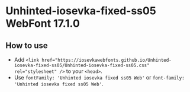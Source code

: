 # Unhinted-iosevka-fixed-ss05 WebFont 17.1.0

## How to use

- Add `<link href="https://iosevkawebfonts.github.io/Unhinted-iosevka-fixed-ss05/Unhinted-iosevka-fixed-ss05.css" rel="stylesheet" />` to your `<head>`.
- Use `fontFamily: 'Unhinted iosevka fixed ss05 Web'` or `font-family: 'Unhinted iosevka fixed ss05 Web'`.
